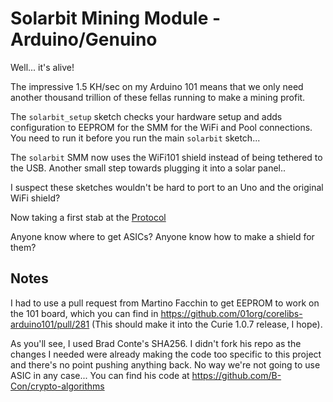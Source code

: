 # Solarbit Mining Module - Arduino/Genuino

Well... it's alive!

The impressive 1.5 KH/sec on my Arduino 101 means that we only need another thousand trillion of these fellas running to make a mining profit.

The `solarbit_setup` sketch checks your hardware setup and adds configuration to EEPROM for the SMM for the WiFi and Pool connections. You need to run it before you run the main `solarbit` sketch...

The `solarbit` SMM now uses the WiFi101 shield instead of being tethered to the USB. Another small step towards plugging it into a solar panel..

I suspect these sketches wouldn't be hard to port to an Uno and the original WiFi shield?

Now taking a first stab at the [Protocol](./protocol.md)

Anyone know where to get ASICs? Anyone know how to make a shield for them?

## Notes

I had to use a pull request from Martino Facchin to get EEPROM to work on the 101 board, which you can find in https://github.com/01org/corelibs-arduino101/pull/281 (This should make it into the Curie 1.0.7 release, I hope).

As you'll see, I used Brad Conte's SHA256. I didn't fork his repo as the changes I needed were already making the code too specific to this project and there's no point pushing anything back. No way we're not going to use ASIC in any case... You can find his code at https://github.com/B-Con/crypto-algorithms
